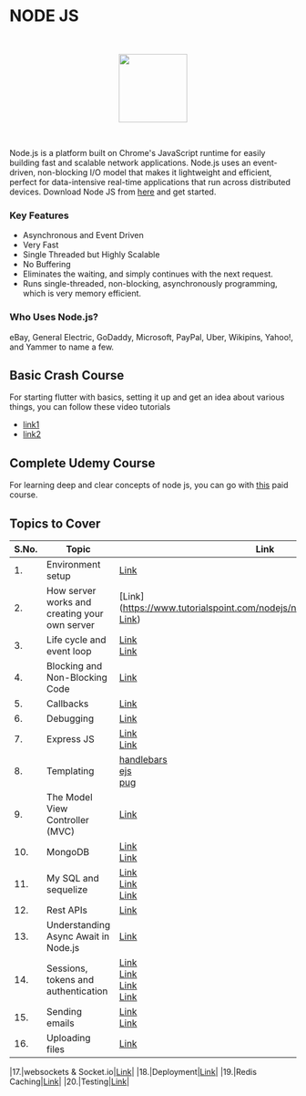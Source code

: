 # NODE JS
<br>
<p align="center"><img src="https://www.google.com/url?sa=i&url=https%3A%2F%2Fen.wikipedia.org%2Fwiki%2FNode.js&psig=AOvVaw0PkGED0ZnuWEwA6oFwq1NF&ust=1593452393844000&source=images&cd=vfe&ved=0CAIQjRxqFwoTCMjxoPGGpeoCFQAAAAAdAAAAABAD" height="120"></p>
<br>

Node.js is a platform built on Chrome's JavaScript runtime for easily building fast and scalable network applications. Node.js uses an event-driven, non-blocking I/O model that makes it lightweight and efficient, perfect for data-intensive real-time applications that run across distributed devices.
Download Node JS from [here](https://nodejs.org/en/download/) and get started.

### Key Features

* Asynchronous and Event Driven
* Very Fast
* Single Threaded but Highly Scalable
* No Buffering 
* Eliminates the waiting, and simply continues with the next request.
* Runs single-threaded, non-blocking, asynchronously programming, which is very memory efficient.

### Who Uses Node.js?

eBay, General Electric, GoDaddy, Microsoft, PayPal, Uber, Wikipins, Yahoo!, and Yammer to name a few.

## Basic Crash Course
For starting flutter with basics, setting it up and get an idea about various things, you can follow these video tutorials

* [link1](https://www.youtube.com/watch?v=w-7RQ46RgxU&list=PL4cUxeGkcC9gcy9lrvMJ75z9maRw4byYp)
* [link2](https://www.youtube.com/watch?v=0oXYLzuucwE&list=PL55RiY5tL51q4D-B63KBnygU6opNPFk_q)


## Complete Udemy Course 

For learning deep and clear concepts of node js, you can go with [this](https://www.udemy.com/course/the-complete-nodejs-developer-course-2/) paid course.



## Topics to Cover

|S.No.|Topic|Link|
|----|-----|----|
|1.|Environment setup|[Link](https://www.tutorialspoint.com/nodejs/nodejs_environment_setup.htm)
|2.|How server works and creating your own server|[Link](https://www.tutorialspoint.com/nodejs/nodejs_first_application.htm <br> [Link](https://www.youtube.com/watch?v=YSyFSnisip0))|
|3.|Life cycle and event loop|[Link](https://www.tutorialspoint.com/nodejs/nodejs_event_loop.htm) <br> [Link](https://www.youtube.com/watch?v=qZ_rLRsJ1tU)|
|4.|Blocking and Non-Blocking Code|[Link](https://nodejs.org/en/docs/guides/dont-block-the-event-loop/)|
|5.|Callbacks|[Link](https://www.youtube.com/watch?v=ui4-OADfgIk)|
|6.|Debugging|[Link](https://nodejs.org/en/docs/guides/debugging-getting-started/)|
|7.|Express JS|[Link](https://expressjs.com/en/starter/installing.html) <br> [Link](https://www.youtube.com/watch?v=L72fhGm1tfE)|
|8.|Templating|[handlebars](https://handlebarsjs.com/)<br> [ejs](http://ejs.co/#docs) <br> [pug](https://pugjs.org/api/getting-started.html)|
|9.|The Model View Controller (MVC)|[Link](https://developer.mozilla.org/en-US/docs/Glossary/MVC)|
|10.|MongoDB|[Link](https://mongoosejs.com/docs/) <br> [Link](https://www.w3schools.com/nodejs/nodejs_mongodb.asp)|
|11.|My SQL and sequelize|[Link](https://www.w3schools.com/sql/) <br> [Link](https://github.com/sidorares/node-mysql2) <br> [Link](http://docs.sequelizejs.com/)|
|12.|Rest APIs|[Link](https://www.youtube.com/watch?v=0oXYLzuucwE&list=PL55RiY5tL51q4D-B63KBnygU6opNPFk_q)|
|13.|Understanding Async Await in Node.js|[Link](https://developer.mozilla.org/en-US/docs/Web/JavaScript/Reference/Statements/async_function)|
|14.|Sessions, tokens and authentication|[Link](https://www.quora.com/What-is-a-session-in-a-Web-Application) <br> [Link](https://developer.mozilla.org/en-US/docs/Web/HTTP/Cookies) <br> [Link](https://github.com/expressjs/session) <br> [Link](https://www.youtube.com/watch?v=7nafaH9SddU&t=1238s)|
|15.|Sending emails|[Link](https://nodemailer.com/about/) <br> [Link](https://sendgrid.com/docs/)|
|16.|Uploading files|[Link](https://www.youtube.com/watch?v=srPXMt1Q0nY)|

|17.|websockets & Socket.io|[Link](https://www.youtube.com/watch?v=jD7FnbI76Hg)|
|18.|Deployment|[Link](https://devcenter.heroku.com/categories/reference)|
|19.|Redis Caching|[Link](https://www.youtube.com/watch?v=oaJq1mQ3dFI)|
|20.|Testing|[Link](https://www.youtube.com/watch?v=Bs68k6xfR3E)|
